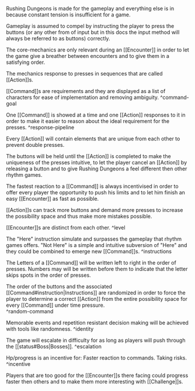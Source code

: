 Rushing Dungeons is made for the gameplay and everything else is in because constant tension is insufficient for a game.

Gameplay is assumed to compel by instructing the player to press the buttons (or any other from of input but in this docs the input method will always be referred to as buttons) correctly.

The core-mechanics are only relevant during an [[Encounter]] in order to let the game give a breather between encounters and to give them in a satisfying order.

The mechanics response to presses in sequences that are called [[Action]]s.

[[Command]]s are requirements and they are displayed as a list of characters for ease of implementation and removing ambiguity.
^command-goal

 One [[Command]] is showed at a time and one [[Action]] responses to it in order to make it easier to reason about the ideal requirement for the presses.
^response-pipeline

Every [[Action]] will contain elements that are unique from each other to prevent double presses.

The buttons will be held until the [[Action]] is completed to make the uniqueness of the presses intuitive, to let the player cancel an [[Action]] by releasing a button and to give Rushing Dungeons a feel different then other rhythm games.

The fastest reaction to a [[Command]] is always incentivised in order to offer every player the opportunity to push his limits and to let him finish an easy [[Encounter]] as fast as possible.

[[Action]]s can track more buttons and demand more presses to increase the possibility space and thus make more mistakes possible.

[[Encounter]]s are distinct from each other.
^level

The "Here" instruction simulate and surpasses the gameplay that rhythm games offers.
"Not Here" is a simple and intuitive subversion of "Here" and they could be combined to emerge new [[Command]]s.
^instructions

The Letters of a [[Command]] will be written left to right in the order of presses. Numbers may will be written before them to indicate that the letter skips spots in the order of presses.

The order of the buttons and the associated [[Command#instruction|Instructions]] are randomized in order to force the player to determine a correct [[Action]] from the entire possibility space for every [[Command]] under time pressure.  
^random-command

 Memorable events and  repetition resistant decision making will be achieved with tools like randomness.
^identity

The game will escalate in difficulty for as long as players will push through the [[status#Boss|Bosses]].
^escalation

Hp/progress is an incentive for:
Faster reaction to commands.
Taking risks.
^incentive

Players that are too good for the [[Encounter]]s there facing could progress faster then others and to make them more interesting with [[Challenge]]s.
